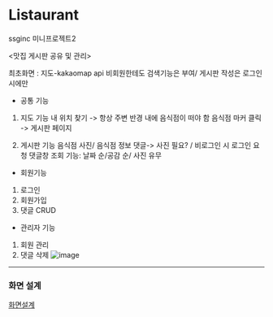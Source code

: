 # Listaurant
ssginc 미니프로젝트2

<맛집 게시판 공유 및 관리>

 최초화면 : 지도-kakaomap api
비회원한테도 검색기능은 부여/ 게시판 작성은 로그인 시에만

- ﻿공통 기능

1. 지도 기능
내 위치 찾기 -> 항상 주변 반경 내에 음식점이 떠야 함
음식점 마커 클릭 -> 게시판 페이지

2. 게시판 기능
음식점 사진/ 음식점 정보
댓글-> 사진 필요? /  비로그인 시 로그인 요청
댓글창 조회 기능: 날짜 순/공감 순/ 사진 유무

- 회원기능
1. 로그인
2. 회원가입
3. 댓글 CRUD
   
- 관리자 기능
1. 회원 관리
2. 댓글 삭제
![image](https://github.com/jang643/Listaurant/assets/53540017/50be8c89-c89c-4083-9fe7-a1179be2bf8e)

---
### 화면 설계
[화면설계](https://www.figma.com/design/4cTw0L2CaSl54goaPZvHE3/Untitled?node-id=0-1&t=FImaj8QB3C2yLU4c-1)

